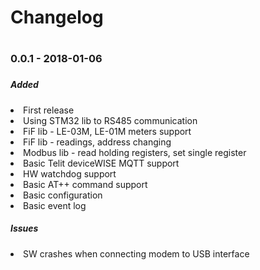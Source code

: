<h1>Changelog<h1>
<h3>0.0.1 - 2018-01-06<h3>
<h5>Added</h5>
<list>
<li>First release</li>
<li>Using STM32 lib to RS485 communication</li>
<li>FiF lib - LE-03M, LE-01M meters support</li>
<li>FiF lib - readings, address changing</li>
<li>Modbus lib - read holding registers, set single register</li>
<li>Basic Telit deviceWISE MQTT support</li>
<li>HW watchdog support</li>
<li>Basic AT++ command support</li>
<li>Basic configuration</li>
<li>Basic event log</li>
<lsit>
<h5>Issues</h5>
<list>
<li>SW crashes when connecting modem to USB interface</li>
<lsit>

